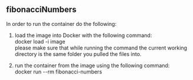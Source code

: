 ## fibonacciNumbers

In order to run the container do the following:

1. load the image into Docker with the following command: <br />
docker load -i image <br />
please make sure that while running the command the current working directory is the same folder you pulled the files into.

2. run the container from the image using the following command: <br />
docker run --rm fibonacci-numbers
